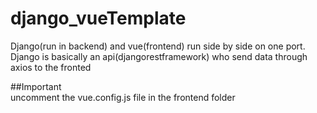 # django_vueTemplate

Django(run in backend) and vue(frontend) run side by side on one port.</br>
Django is basically an api(djangorestframework) who send data through axios to the fronted

##Important</br>
uncomment the vue.config.js file in the frontend folder 
